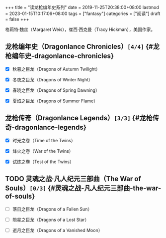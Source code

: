 +++
title = "读龙枪编年史系列"
date = 2019-11-25T20:38:00+08:00
lastmod = 2023-01-15T10:17:06+08:00
tags = ["fantasy"]
categories = ["阅读"]
draft = false
+++

格莉特·魏丝（Margaret Weis），崔西·西克曼（Tracy Hickman），美国作家。 <br/>

<!--more-->


## 龙枪编年史（Dragonlance Chronicles）<code>[4/4]</code> {#龙枪编年史-dragonlance-chronicles}

-   [X] 秋暮之巨龙（Dragons of Autumn Twilight） <br/>
-   [X] 冬夜之巨龙（Dragons of Winter Night） <br/>
-   [X] 春晓之巨龙（Dragons of Spring Dawning） <br/>
-   [X] 夏焰之巨龙（Dragons of Summer Flame） <br/>


## 龙枪传奇（Dragonlance Legends）<code>[3/3]</code> {#龙枪传奇-dragonlance-legends}

-   [X] 时光之卷（Time of the Twins） <br/>
-   [X] 烽火之卷（War of the Twins） <br/>
-   [X] 试炼之卷（Test of the Twins） <br/>


## <span class="org-todo todo TODO">TODO</span> 灵魂之战·凡人纪元三部曲（The War of Souls）<code>[0/3]</code> {#灵魂之战-凡人纪元三部曲-the-war-of-souls}

-   [ ] 落日之巨龙（Dragons of a Fallen Sun） <br/>
-   [ ] 陨星之巨龙（Dragons of a Lost Star） <br/>
-   [ ] 逝月之巨龙（Dragons of a Vanished Moon） <br/>

